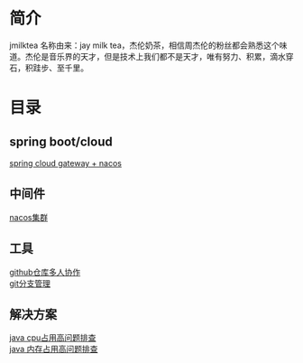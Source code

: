 # 简介
jmilktea 名称由来：jay milk tea，杰伦奶茶，相信周杰伦的粉丝都会熟悉这个味道。杰伦是音乐界的天才，但是技术上我们都不是天才，唯有努力、积累，滴水穿石，积跬步、至千里。

# 目录
## spring boot/cloud
[spring cloud gateway + nacos](https://github.com/jmilktea/jmilktea/blob/master/spring%20service/gateway-nacos/readme.md)  

## 中间件
[nacos集群](https://github.com/jmilktea/jmilktea/blob/master/%E4%B8%AD%E9%97%B4%E4%BB%B6/nacos-cluster/nacos%E9%9B%86%E7%BE%A4.md)

## 工具
[github仓库多人协作](https://github.com/jmilktea/jmilktea/blob/master/%E5%B7%A5%E5%85%B7%E7%B1%BB/git/github%E4%BB%93%E5%BA%93%E5%A4%9A%E4%BA%BA%E5%8D%8F%E4%BD%9C.pdf)  
[git分支管理](https://github.com/jmilktea/jmilktea/blob/master/%E5%B7%A5%E5%85%B7%E7%B1%BB/git/%E5%88%86%E6%94%AF%E7%AE%A1%E7%90%86.md)

## 解决方案
[java cpu占用高问题排查](https://github.com/jmilktea/jmilktea/blob/master/%E8%A7%A3%E5%86%B3%E6%96%B9%E6%A1%88/java%E5%BA%94%E7%94%A8cpu100%25(%E5%90%ABdocker).md)  
[java 内存占用高问题排查](https://github.com/jmilktea/jmilktea/blob/master/%E8%A7%A3%E5%86%B3%E6%96%B9%E6%A1%88/java%E5%BA%94%E7%94%A8%E5%86%85%E5%AD%98%E5%8D%A0%E7%94%A8%E9%AB%98%E9%97%AE%E9%A2%98.md)
